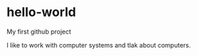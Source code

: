 # hello-world
My first github project

I like to work with computer systems and tlak about computers.
